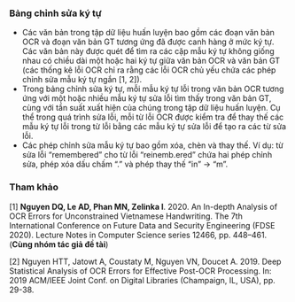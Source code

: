 ### Bảng chỉnh sửa ký tự 
- Các văn bản trong tập dữ liệu huấn luyện bao gồm các đoạn văn bản OCR và đoạn văn bản GT tương ứng đã được canh hàng ở mức ký tự. Các văn bản này được quét để tìm ra các cặp mẫu ký tự không giống nhau có chiều dài một hoặc hai ký tự giữa văn bản OCR và văn bản GT (các thống kê lỗi OCR chỉ ra rằng các lỗi OCR chủ yếu chứa các phép chỉnh sửa mẫu ký tự ngắn [1, 2]).
- Trong bảng chỉnh sửa ký tự, mỗi mẫu ký tự lỗi trong văn bản OCR tương ứng với một hoặc nhiều mẫu ký tự sửa lỗi tìm thấy trong văn bản GT, cùng với tần suất xuất hiện của chúng trong tập dữ liệu huấn luyện. Cụ thể trong quá trình sửa lỗi, mỗi từ lỗi OCR được kiểm tra để thay thế các mẫu ký tự lỗi trong từ lỗi bằng các mẫu ký tự sửa lỗi để tạo ra các từ sửa lỗi.
- Các phép chỉnh sửa mẫu ký tự bao gồm xóa, chèn và thay thế. Ví dụ: từ sửa lỗi “remembered” cho từ lỗi “reinemb.ered” chứa hai phép chỉnh sửa, phép xóa dấu chấm “.” và phép thay thế “in” → “m”.

### Tham khảo
[1] **Nguyen DQ, Le AD, Phan MN, Zelinka I**. 2020. An In-depth Analysis of OCR Errors for Unconstrained Vietnamese Handwriting. The 7th International Conference on Future Data and Security Engineering (FDSE 2020). Lecture Notes in Computer Science series 12466, pp. 448–461. (**Cùng nhóm tác giả đề tài**)

[2] Nguyen HTT, Jatowt A, Coustaty M, Nguyen VN, Doucet A. 2019. Deep Statistical Analysis of OCR Errors for Effective Post-OCR Processing. In: 2019 ACM/IEEE Joint Conf. on Digital Libraries (Champaign, IL, USA), pp. 29-38.
